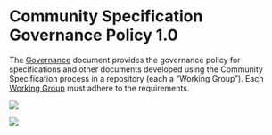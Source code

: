 # Community Specification Governance Policy 1.0

The [Governance](docs/governance.md) document provides the governance policy for specifications and other documents developed using the Community Specification process in a repository (each a “Working Group”). Each [Working Group](docs/working-groups.md) must adhere to the requirements.


![](.github/finos-cdm-governance-structure.png)


![](.github/Group-Roles-Scope.png)


